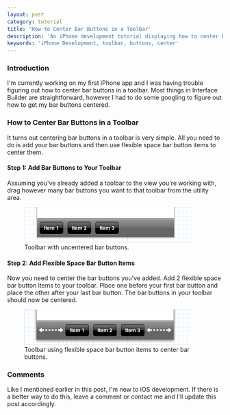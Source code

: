 ```yaml
---
layout: post
category: tutorial
title: 'How to Center Bar Buttons in a Toolbar'
description: 'An iPhone development tutorial displaying how to center bar buttons in a toolbar by using flexible space bar button items.'
keywords: 'iPhone Development, toolbar, buttons, center'
---
```


### Introduction

I'm currently working on my first iPhone app and I was having trouble figuring out how to center bar buttons in a toolbar. Most things in Interface Builder are straightforward, however I had to do some googling to figure out how to get my bar buttons centered.

### How to Center Bar Buttons in a Toolbar

It turns out centering bar buttons in a toolbar is very simple. All you need to do is add your bar buttons and then use flexible space bar button items to center them.

#### Step 1: Add Bar Buttons to Your Toolbar

Assuming you've already added a toolbar to the view you're working with, drag however many bar buttons you want to that toolbar from the utility area.

<figure>
    <img src='/public/img/posts/2012-6-11-center-bar-buttons-in-toolbar/uncentered.png'>
    <figcaption>Toolbar with uncentered bar buttons.</figcaption>
</figure>

#### Step 2: Add Flexible Space Bar Button Items

Now you need to center the bar buttons you've added. Add 2 flexible space bar button items to your toolbar. Place one before your first bar button and place the other after your last bar button. The bar buttons in your toolbar should now be centered.

<figure>
    <img src='/public/img/posts/2012-6-11-center-bar-buttons-in-toolbar/centered.png'>
    <figcaption>Toolbar using flexible space bar button items to center bar buttons.</figcaption>
</figure>

### Comments

Like I mentioned earlier in this post, I'm new to iOS development. If there is a better way to do this, leave a comment or contact me and I'll update this post accordingly.
